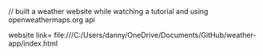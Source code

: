 // built a weather website while watching a tutorial and using openweathermaps.org api

website link= file:///C:/Users/danny/OneDrive/Documents/GitHub/weather-app/index.html